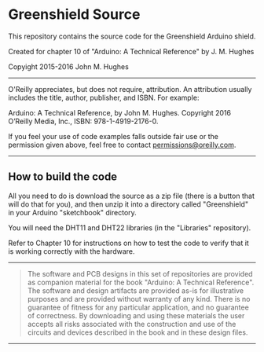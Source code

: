 # Greenshield Source

This repository contains the source code for the Greenshield Arduino shield.

Created for chapter 10 of "Arduino: A Technical Reference" by J. M. Hughes

Copyight 2015-2016 John M. Hughes

---
O'Reilly appreciates, but does not require, attribution. An attribution usually
includes the title, author, publisher, and ISBN. For example:

Arduino: A Technical Reference, by John M. Hughes. Copyright 2016 O’Reilly
Media, Inc., ISBN: 978-1-4919-2176-0.

If you feel your use of code examples falls outside fair use or the permission
given above, feel free to contact permissions@oreilly.com.

---

## How to build the code

All you need to do is download the source as a zip file (there is a button
that will do that for you), and then unzip it into a directory called
"Greenshield" in your Arduino "sketchbook" directory.

You will need the DHT11 and DHT22 libraries (in the "Libraries" repository).

Refer to Chapter 10 for instructions on how to test the code to verify that
it is working correctly with the hardware.

---
> The software and PCB designs in this set of repositories are provided as companion material
> for the book "Arduino: A Technical Reference". The software and design artifacts are provided
> as-is for illustrative purposes and are provided without warranty of any kind. There is no
> guarantee of fitness for any particular application, and no guarantee of correctness. By
> downloading and using these materials the user accepts all risks associated with the
> construction and use of the circuits and devices described in the book and in these design
> files.

---
